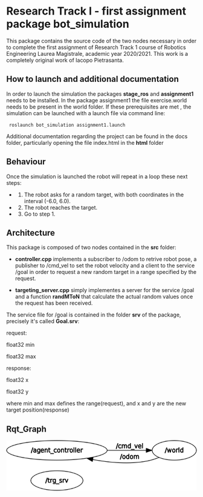 # Research Track I - first assignment package bot_simulation

This package contains the source code of the two nodes necessary in order to complete the first assignment of Research Track 1 course of Robotics Engineering Laurea Magistrale, academic year 2020/2021. This work is a completely original work of Iacopo Pietrasanta.

## How to launch and additional documentation

In order to launch the simulation the packages **stage_ros** and **assignment1** needs to be installed. In the package assignment1 the file exercise.world needs to be present in the world folder.
If these prerequisites are met , the simulation can be launched with a launch file via command line:
```
 roslaunch bot_simulation assignment1.launch
```
Additional documentation regarding the project can be found in the docs folder, particularly opening the file index.html in the **html** folder

## Behaviour

Once the simulation is launched the robot will repeat in a loop these next steps:

- 1. The robot asks for a random target, with both coordinates in the interval (-6.0, 6.0).
- 2. The robot reaches the target.
- 3. Go to step 1.

## Architecture

This package is composed of two nodes contained in the **src** folder:

- **controller.cpp** implements a subscriber to /odom to retrive robot pose, a publisher to /cmd_vel to set the robot velocity and a client to the service /goal in order to request a new random target in a range specified by the request.

- **targeting_server.cpp** simply implementes a server for the service /goal and a function **randMToN** that calculate the actual random values once the request has been received.

The service file for /goal is contained in the folder **srv** of the package, precisely it's called **Goal.srv**:

request:

float32 min

float32 max

response:

float32 x

float32 y

where min and max defines the range(request), and x and y are the new target position(response)

## Rqt_Graph

![alt rqt_graph](https://github.com/HolyStone95/RT1_Assignment1/blob/master/rosgraph.png)




